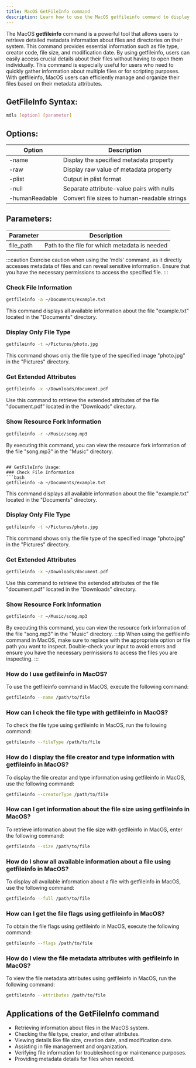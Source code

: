 ```yaml
---
title: MacOS GetFileInfo command
description: Learn how to use the MacOS getfileinfo command to display metadata information about files and directories.
---
```


The MacOS **getfileinfo** command is a powerful tool that allows users to retrieve detailed metadata information about files and directories on their system. This command provides essential information such as file type, creator code, file size, and modification date. By using getfileinfo, users can easily access crucial details about their files without having to open them individually. This command is especially useful for users who need to quickly gather information about multiple files or for scripting purposes. With getfileinfo, MacOS users can efficiently manage and organize their files based on their metadata attributes.

## GetFileInfo Syntax:
```bash
mdls [option] [parameter]
```
## Options:
| Option          | Description                                |
|-----------------|--------------------------------------------|
| -name           | Display the specified metadata property     |
| -raw            | Display raw value of metadata property      |
| -plist          | Output in plist format                      |
| -null           | Separate attribute-value pairs with nulls   |
| -humanReadable  | Convert file sizes to human-readable strings|

## Parameters:
| Parameter  | Description                                  |
|------------|----------------------------------------------|
| file_path  | Path to the file for which metadata is needed|

:::caution
Exercise caution when using the 'mdls' command, as it directly accesses metadata of files and can reveal sensitive information. Ensure that you have the necessary permissions to access the specified file.
:::

### Check File Information
```bash
getfileinfo -a ~/Documents/example.txt
```
This command displays all available information about the file "example.txt" located in the "Documents" directory.

### Display Only File Type
```bash
getfileinfo -t ~/Pictures/photo.jpg
```
This command shows only the file type of the specified image "photo.jpg" in the "Pictures" directory.

### Get Extended Attributes
```bash
getfileinfo -x ~/Downloads/document.pdf
```
Use this command to retrieve the extended attributes of the file "document.pdf" located in the "Downloads" directory.

### Show Resource Fork Information
```bash
getfileinfo -r ~/Music/song.mp3
```
By executing this command, you can view the resource fork information of the file "song.mp3" in the "Music" directory.
```

## GetFileInfo Usage:
### Check File Information
```bash
getfileinfo -a ~/Documents/example.txt
```
This command displays all available information about the file "example.txt" located in the "Documents" directory.

### Display Only File Type
```bash
getfileinfo -t ~/Pictures/photo.jpg
```
This command shows only the file type of the specified image "photo.jpg" in the "Pictures" directory.

### Get Extended Attributes
```bash
getfileinfo -x ~/Downloads/document.pdf
```
Use this command to retrieve the extended attributes of the file "document.pdf" located in the "Downloads" directory.

### Show Resource Fork Information
```bash
getfileinfo -r ~/Music/song.mp3
```
By executing this command, you can view the resource fork information of the file "song.mp3" in the "Music" directory.
:::tip
When using the getfileinfo command in MacOS, make sure to replace <value> with the appropriate option or file path you want to inspect. Double-check your input to avoid errors and ensure you have the necessary permissions to access the files you are inspecting.
:::

### How do I use getfileinfo in MacOS?
To use the getfileinfo command in MacOS, execute the following command:
```bash
getfileinfo --name /path/to/file
```

### How can I check the file type with getfileinfo in MacOS?
To check the file type using getfileinfo in MacOS, run the following command:
```bash
getfileinfo --fileType /path/to/file
```

### How do I display the file creator and type information with getfileinfo in MacOS?
To display the file creator and type information using getfileinfo in MacOS, use the following command:
```bash
getfileinfo --creatorType /path/to/file
```

### How can I get information about the file size using getfileinfo in MacOS?
To retrieve information about the file size with getfileinfo in MacOS, enter the following command:
```bash
getfileinfo --size /path/to/file
```

### How do I show all available information about a file using getfileinfo in MacOS?
To display all available information about a file with getfileinfo in MacOS, use the following command:
```bash
getfileinfo --full /path/to/file
```

### How can I get the file flags using getfileinfo in MacOS?
To obtain the file flags using getfileinfo in MacOS, execute the following command:
```bash
getfileinfo --flags /path/to/file
```

### How do I view the file metadata attributes with getfileinfo in MacOS?
To view the file metadata attributes using getfileinfo in MacOS, run the following command:
```bash
getfileinfo --attributes /path/to/file
```

## Applications of the GetFileInfo command

- Retrieving information about files in the MacOS system.
- Checking the file type, creator, and other attributes.
- Viewing details like file size, creation date, and modification date.
- Assisting in file management and organization.
- Verifying file information for troubleshooting or maintenance purposes.
- Providing metadata details for files when needed.